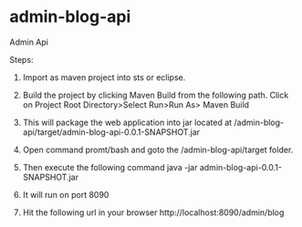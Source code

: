 # admin-blog-api
Admin Api

Steps:
1. Import as maven project into sts or eclipse.
2. Build the project by clicking Maven Build from the following path.
	Click on Project Root Directory>Select Run>Run As> Maven Build
3. This will package the web application into jar located at /admin-blog-api/target/admin-blog-api-0.0.1-SNAPSHOT.jar
4. Open command promt/bash and goto the /admin-blog-api/target folder.
5. Then execute the following command
	java -jar admin-blog-api-0.0.1-SNAPSHOT.jar
6. It will run on port 8090

7. Hit the following url in your browser
	http://localhost:8090/admin/blog
